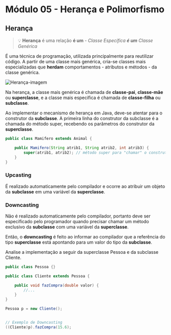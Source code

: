 # Módulo 05 - Herança e Polimorfismo

## Herança

> 💡 **Herança** é uma relação **é um** - _Classe Específica **é um** Classe Genérica_

É uma técnica de programação, utilizada principalmente para reutilizar código. A partir de uma classe mais genérica, cria-se classes mais especializadas que **herdam** comportamentos - atributos e métodos - da classe genérica.

![Herança-imagem](https://www.researchgate.net/publication/349182437/figure/fig2/AS:989911003967490@1613024583970/Class-diagram-and-inheritance.png)

Na herança, a classe mais genérica é chamada de **classe-pai**, **classe-mãe** ou **superclasse**, e a classe mais específica é chamada de **classe-filha** ou **subclasse**.

Ao implementar o mecanismo de herança em Java, deve-se atentar para o construtor da **subclasse**. A primeira linha do construtor da subclasse é a chamada do método super, recebendo os parâmetros do construtor da **superclasse**.

```JAVA
public class Mamifero extends Animal {

    public Mamifero(String atrib1, String atrib2, int atrib3) {
        super(atrib1, atrib2); // método super para "chamar" o construtor de Animal
    }
}

```

### Upcasting

É realizado automaticamente pelo compilador e ocorre ao atribuir um objeto da **subclasse** em uma variável da **superclasse**.

### Downcasting

Não é realizado automaticamente pelo compilador, portanto deve ser especificado pelo programador quando precisar chamar um método exclusivo da **subclasse** com uma variável da **superclasse**.

Então, o **downcasting** é feito ao informar ao compilador que a referência do tipo **superclasse** está apontando para um valor do tipo da **subclasse**.

Analise a implementação a seguir da superclasse Pessoa e da subclasse Cliente.

```JAVA
public class Pessoa {}

public class Cliente extends Pessoa {

    public void fazCompra(double valor) {
        //...
    }
}

Pessoa p = new Cliente();


// Exemplo de Downcasting
((Cliente)p).fazCompra(15.6);
```
